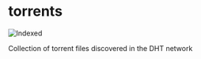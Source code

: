 torrents 
========
![Indexed](https://img.shields.io/badge/indexed-130796-blue)

Collection of torrent files discovered in the DHT network
